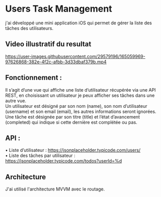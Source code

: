 # Users Task Management
 j'ai développé une mini application iOS qui permet de gérer la liste des tâches des utilisateurs.
 
 ## Video illustratif du resultat

https://user-images.githubusercontent.com/29579196/165059969-97626868-382e-4f2c-afbb-3d33dbaf379b.mp4


 ## Fonctionnement :
Il s’agit d’une vue qui affiche une liste d’utilisateur récupérée via une API REST, en choisissant un
utilisateur je peux afficher ses tâches dans une autre vue.  
Un utilisateur est désigné par son nom (name), son nom d’utilisateur (username) et son email
(email), les autres informations seront ignorées.  
Une tâche est désignée par son titre (title) et l’état d’avancement (completed) qui indique si cette
dernière est complétée ou pas.

## API :
• Liste d’utilisateur : https://jsonplaceholder.typicode.com/users/   
• Liste des tâches par utilisateur : https://jsonplaceholder.typicode.com/todos?userId=%d

## Architecture
J'ai utilisé l'architecture MVVM avec le routage.  

 
